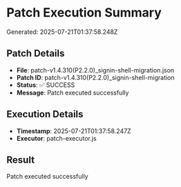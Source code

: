 # Patch Execution Summary
Generated: 2025-07-21T01:37:58.248Z

## Patch Details
- **File**: patch-v1.4.310(P2.2.0)_signin-shell-migration.json
- **Patch ID**: patch-v1.4.310(P2.2.0)_signin-shell-migration
- **Status**: ✅ SUCCESS
- **Message**: Patch executed successfully

## Execution Details
- **Timestamp**: 2025-07-21T01:37:58.247Z
- **Executor**: patch-executor.js

## Result
Patch executed successfully
